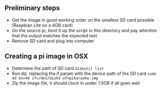 ## Preliminary steps

- Get the image in good working order on the smallest SD card possible (Raspbian Lite on a 4GB card)
- On the source pi, boot it up the script in this directory and pay attention that the output matches the expected text 
- Remove SD card and plug into computer

## Creating a pi image in OSX

- Determine the path of SD card `diskutil list`
- Run dd, replacing the if param with the device path of the SD card `sudo dd bs=4m if=/dev/disk5 of=pikaraoke.img`
- Zip the image file, it should clock in under 1.5GB if all goes well

